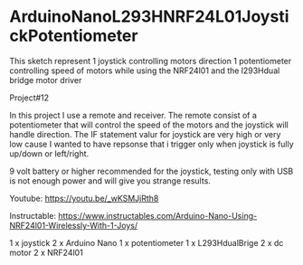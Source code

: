 # ArduinoNanoL293HNRF24L01JoystickPotentiometer
This sketch represent 1 joystick controlling motors direction 1 potentiometer controlling speed of motors while using the NRF24l01 and the l293Hdual bridge motor driver


Project#12

In this project I use a remote and receiver. The remote consist of a potentiometer that will control the speed of the motors and the joystick will handle direction. The IF statement valur for joystick are very high or very low cause I wanted to have repsonse that i trigger only when joystick is fully up/down or left/right.

9 volt battery or higher recommended for the joystick, testing only with USB is not enough power and will give you strange results.



Youtube:
https://youtu.be/_wKSMJjRth8

Instructable:
https://www.instructables.com/Arduino-Nano-Using-NRF24l01-Wirelessly-With-1-Joys/

1 x joystick
2 x Arduino Nano
1 x potentiometer
1 x L293HdualBrige
2 x dc motor
2 x NRF24l01
